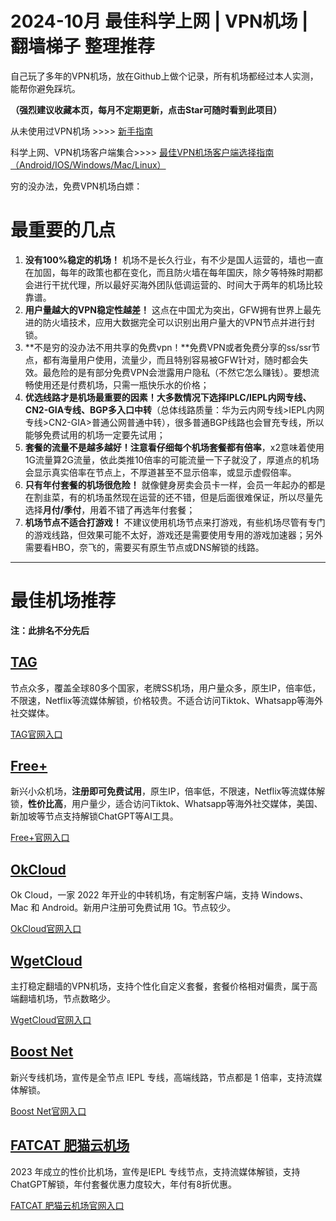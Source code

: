 # 2024-10月 最佳科学上网 | VPN机场 | 翻墙梯子 整理推荐

自己玩了多年的VPN机场，放在Github上做个记录，所有机场都经过本人实测，能帮你避免踩坑。

**（强烈建议收藏本页，每月不定期更新，点击Star可随时看到此项目）**

从未使用过VPN机场 >>>> [新手指南](https://github.com/airport755/Best-VPN-Node/blob/main/%E6%96%B0%E6%89%8B%E6%8C%87%E5%8D%97.MD)

科学上网、VPN机场客户端集合>>>> [最佳VPN机场客户端选择指南（Android/IOS/Windows/Mac/Linux）](https://github.com/airport755/Best-VPN-Node/blob/main/%E6%9C%80%E4%BD%B3VPN%E6%9C%BA%E5%9C%BA%E5%AE%A2%E6%88%B7%E7%AB%AF%E9%80%89%E6%8B%A9%E6%8C%87%E5%8D%97.md)

穷的没办法，免费VPN机场白嫖：

# 最重要的几点

1. **没有100%稳定的机场！** 机场不是长久行业，有不少是国人运营的，墙也一直在加固，每年的政策也都在变化，而且防火墙在每年国庆，除夕等特殊时期都会进行干扰代理，所以最好买海外团队低调运营的、时间大于两年的机场比较靠谱。
2. **用户量越大的VPN稳定性越差！** 这点在中国尤为突出，GFW拥有世界上最先进的防火墙技术，应用大数据完全可以识别出用户量大的VPN节点并进行封锁。
3. **不是穷的没办法不用共享的免费vpn！**免费VPN或者免费分享的ss/ssr节点，都有海量用户使用，流量少，而且特别容易被GFW针对，随时都会失效。最危险的是有部分免费VPN会泄露用户隐私（不然它怎么赚钱）。要想流畅使用还是付费机场，只需一瓶快乐水的价格；
4. **优选线路才是机场最重要的因素！**大多数情况下选择**IPLC/IEPL内网专线、CN2-GIA专线、BGP多入口中转**（总体线路质量：华为云内网专线>IEPL内网专线>CN2-GIA>普通公网普通中转），很多普通BGP线路也会冒充专线，所以能够免费试用的机场一定要先试用；
5. **套餐的流量不是越多越好！**注意看仔细每个机场套餐都有**倍率**，x2意味着使用1G流量算2G流量，依此类推10倍率的可能流量一下子就没了，厚道点的机场会显示真实倍率在节点上，不厚道甚至不显示倍率，或显示虚假倍率。
6. **只有年付套餐的机场很危险！** 就像健身房卖会员卡一样，会员一年起办的都是在割韭菜，有的机场虽然现在运营的还不错，但是后面很难保证，所以尽量先选择**月付/季付**，用着不错了再选年付套餐；
7. **机场节点不适合打游戏！** 不建议使用机场节点来打游戏，有些机场尽管有专门的游戏线路，但效果可能不太好，游戏还是需要使用专用的游戏加速器；另外需要看HBO，奈飞的，需要买有原生节点或DNS解锁的线路。

---

# 最佳机场推荐

**注：此排名不分先后**

## [TAG](https://tagss05.pro/#/auth/pLR2KRjB)

节点众多，覆盖全球80多个国家，老牌SS机场，用户量众多，原生IP，倍率低，不限速，Netflix等流媒体解锁，价格较贵。不适合访问Tiktok、Whatsapp等海外社交媒体。

[TAG官网入口](https://tagss05.pro/#/auth/pLR2KRjB)

## [Free+](https://freeplus.top/)

新兴小众机场，**注册即可免费试用**，原生IP，倍率低，不限速，Netflix等流媒体解锁，**性价比高**，用户量少，适合访问Tiktok、Whatsapp等海外社交媒体，美国、新加坡等节点支持解锁ChatGPT等AI工具。

[Free+官网入口](https://freeplus.top/)

## [OkCloud](https://okokcloud.net/index.php#/register?code=Dij8yDo2)

Ok Cloud，一家 2022 年开业的中转机场，有定制客户端，支持 Windows、Mac 和 Android。新用户注册可免费试用 1G。节点较少。

[OkCloud官网入口](https://okokcloud.net/index.php#/register?code=Dij8yDo2)

## [WgetCloud](https://invite.wgetcloud.ltd/auth/register?code=bULgnh)

主打稳定翻墙的VPN机场，支持个性化自定义套餐，套餐价格相对偏贵，属于高端翻墙机场，节点数略少。

[WgetCloud官网入口](https://invite.wgetcloud.ltd/auth/register?code=bULgnh)

## [Boost Net](https://boostnet1.com)

新兴专线机场，宣传是全节点 IEPL 专线，高端线路，节点都是 1 倍率，支持流媒体解锁。

[Boost Net官网入口](https://boostnet1.com)

## [FATCAT 肥猫云机场](https://ca02.fcvipaff.pro/)

2023 年成立的性价比机场，宣传是IEPL 专线节点，支持流媒体解锁，支持ChatGPT解锁，年付套餐优惠力度较大，年付有8折优惠。

[FATCAT 肥猫云机场官网入口](https://ca02.fcvipaff.pro/)
